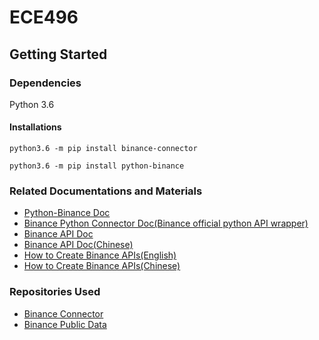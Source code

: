 # ECE496
## Getting Started
### Dependencies
Python 3.6
#### Installations
```python3.6 -m pip install binance-connector```

```python3.6 -m pip install python-binance```

### Related Documentations and Materials
* [Python-Binance Doc](https://python-binance.readthedocs.io/en/latest/)
* [Binance Python Connector Doc(Binance official python API wrapper)](https://binance-connector.readthedocs.io)
* [Binance API Doc](https://binance-docs.github.io/apidocs/spot/en/#introduction)
* [Binance API Doc(Chinese)](https://binance-docs.github.io/apidocs/spot/cn/#185368440e)
* [How to Create Binance APIs(English)](https://www.binance.com/en/support/faq/360002502072)
* [How to Create Binance APIs(Chinese)](https://www.binance.com/zh-CN/support/faq/360002502072)

### Repositories Used
* [Binance Connector](https://github.com/binance/binance-connector-python#readme)
* [Binance Public Data](https://github.com/binance/binance-public-data)
